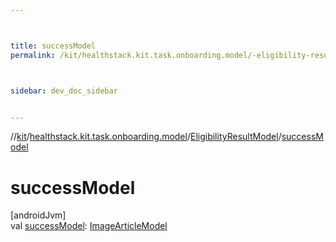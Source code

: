 ```yaml
---



title: successModel
permalink: /kit/healthstack.kit.task.onboarding.model/-eligibility-result-model/success-model.html



sidebar: dev_doc_sidebar


---
```




//[kit](/kit.html)/[healthstack.kit.task.onboarding.model](../index.html)/[EligibilityResultModel](index.html)/[successModel](success-model.html)



# successModel



[androidJvm]\
val [successModel](success-model.html): [ImageArticleModel](../../healthstack.kit.task.base/-image-article-model/index.html)







